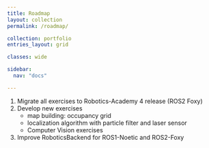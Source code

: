 ```yaml
---
title: Roadmap
layout: collection
permalink: /roadmap/

collection: portfolio
entries_layout: grid

classes: wide

sidebar:
  nav: "docs"

---
```


1. Migrate all exercises to Robotics-Academy 4 release (ROS2 Foxy)
2. Develop new exercises
    + map building: occupancy grid
    + localization algorithm with particle filter and laser sensor
    + Computer Vision exercises
4. Improve RoboticsBackend for ROS1-Noetic and ROS2-Foxy
